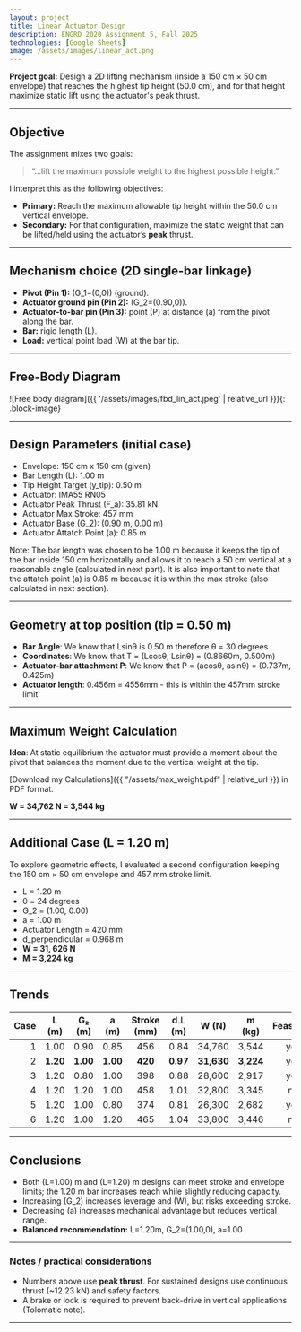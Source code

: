 ```yaml
---
layout: project
title: Linear Actuator Design
description: ENGRD 2020 Assignment 5, Fall 2025
technologies: [Google Sheets]
image: /assets/images/linear_act.png
---
```


 **Project goal:** 
 Design a 2D lifting mechanism (inside a 150 cm × 50 cm envelope) that reaches the highest tip height (50.0 cm), and for that height maximize static lift using the actuator's peak thrust.

 ---

## Objective
The assignment mixes two goals:

> “…lift the maximum possible weight to the highest possible height.”

I interpret this as the following objectives:

- **Primary:** Reach the maximum allowable tip height within the 50.0 cm vertical envelope.  
- **Secondary:** For that configuration, maximize the static weight that can be lifted/held using the actuator’s **peak** thrust.

---

## Mechanism choice (2D single-bar linkage)

- **Pivot (Pin 1):** \(G_1=(0,0)\) (ground).  
- **Actuator ground pin (Pin 2):** \(G_2=(0.90,0)\).  
- **Actuator-to-bar pin (Pin 3):** point \(P\) at distance \(a\) from the pivot along the bar.  
- **Bar:** rigid length \(L\).  
- **Load:** vertical point load \(W\) at the bar tip.

---

## Free-Body Diagram

![Free body diagram]({{ '/assets/images/fbd_lin_act.jpeg' | relative_url }}){: .block-image}

---

## Design Parameters (initial case)

- Envelope: 150 cm x 150 cm (given)
- Bar Length (L): 1.00 m
- Tip Height Target (y_tip): 0.50 m
- Actuator: IMA55 RN05
- Actuator Peak Thrust (F_a): 35.81 kN
- Actuator Max Stroke: 457 mm
- Actuator Base (G_2): (0.90 m, 0.00 m)
- Actuator Attatch Point (a): 0.85 m

Note: The bar length was chosen to be 1.00 m because it keeps the tip of the bar inside 150 cm horizontally and allows it to reach a 50 cm vertical at a reasonable angle (calculated in next part). It is also important to note that the attatch point (a) is 0.85 m because it is within the max stroke (also calculated in next section).

---

## Geometry at top position (tip = 0.50 m)

- **Bar Angle**: We know that Lsinθ is 0.50 m therefore θ = 30 degrees
- **Coordinates**: We know that T = (Lcosθ, Lsinθ) = (0.8660m, 0.500m)
- **Actuator-bar attachment P**: We know that P = (acosθ, asinθ) = (0.737m, 0.425m)
- **Actuator length**: 0.456m = 4556mm - this is within the 457mm stroke limit

---

## Maximum Weight Calculation

**Idea**: At static equilibrium the actuator must provide a moment about the pivot that balances the moment due to the vertical weight at the tip.

[Download my Calculations]({{ "/assets/max_weight.pdf" | relative_url }}) in PDF format.

**W = 34,762 N = 3,544 kg**

---

## Additional Case (L = 1.20 m)

To explore geometric effects, I evaluated a second configuration keeping the 150 cm × 50 cm envelope and 457 mm stroke limit. 

- L = 1.20 m
- θ = 24 degrees
- G_2 = (1.00, 0.00)
- a = 1.00 m
- Actuator Length = 420 mm
- d_perpendicular = 0.968 m
- **W = 31, 626 N**
- **M = 3,224 kg**

---

## Trends

| Case | L (m) | G₂ (m) | a (m) | Stroke (mm) | d⊥ (m) | W (N) | m (kg) | Feasible? |
|---:|:---:|:---:|:---:|:---:|:---:|:---:|:---:|:---:|
| 1 | 1.00 | 0.90 | 0.85 | 456 | 0.84 | 34,760 | 3,544 | yes |
| 2 | **1.20** | **1.00** | **1.00** | **420** | **0.97** | **31,630** | **3,224** | yes |
| 3 | 1.20 | 0.80 | 1.00 | 398 | 0.88 | 28,600 | 2,917 | yes |
| 4 | 1.20 | 1.20 | 1.00 | 458 | 1.01 | 32,800 | 3,345 | no |
| 5 | 1.20 | 1.00 | 0.80 | 374 | 0.81 | 26,300 | 2,682 | yes |
| 6 | 1.20 | 1.00 | 1.20 | 465 | 1.04 | 33,800 | 3,446 | no |

---

## Conclusions
- Both \(L=1.00\) m and \(L=1.20\) m designs can meet stroke and envelope limits; the 1.20 m bar increases reach while slightly reducing capacity.  
- Increasing \(G_2\) increases leverage and \(W\), but risks exceeding stroke.  
- Decreasing \(a\) increases mechanical advantage but reduces vertical range.  
- **Balanced recommendation:** L=1.20m, G_2=(1.00,0), a=1.00 

---

### Notes / practical considerations
- Numbers above use **peak thrust**. For sustained designs use continuous thrust (~12.23 kN) and safety factors.  
- A brake or lock is required to prevent back-drive in vertical applications (Tolomatic note).  

---